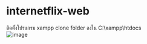 # internetflix-web

ติดตั้งโปรแกรม xampp
clone folder ลงใน C:\xampp\htdocs\
![image](https://user-images.githubusercontent.com/95968655/222993516-86cf659d-5174-435f-8de6-4e66e11a52d3.png)



